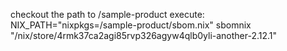 checkout the path to /sample-product
execute: NIX_PATH="nixpkgs=/sample-product/sbom.nix" sbomnix "/nix/store/4rmk37ca2agi85rvp326agyw4qlb0yli-another-2.12.1"
